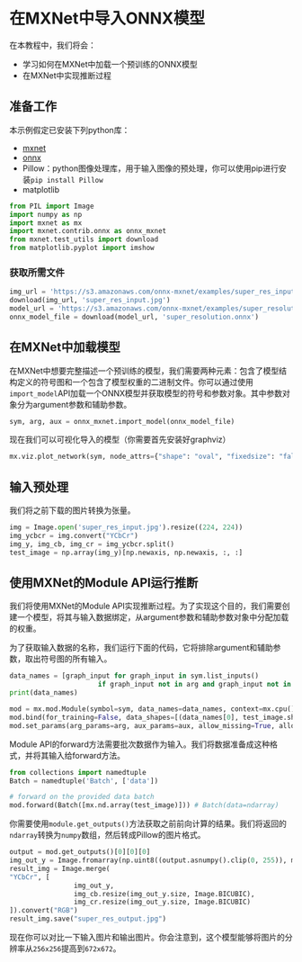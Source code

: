
# 在MXNet中导入ONNX模型

在本教程中，我们将会：
- 学习如何在MXNet中加载一个预训练的ONNX模型
- 在MXNet中实现推断过程

## 准备工作

本示例假定已安装下列python库：

- [mxnet](http://mxnet.incubator.apache.org/install/index.html)
- [onnx](https://github.com/onnx/onnx)
- Pillow：python图像处理库，用于输入图像的预处理，你可以使用pip进行安装```pip install Pillow```
- matplotlib


```python
from PIL import Image
import numpy as np
import mxnet as mx
import mxnet.contrib.onnx as onnx_mxnet
from mxnet.test_utils import download
from matplotlib.pyplot import imshow
```

### 获取所需文件


```python
img_url = 'https://s3.amazonaws.com/onnx-mxnet/examples/super_res_input.jpg'
download(img_url, 'super_res_input.jpg')
model_url = 'https://s3.amazonaws.com/onnx-mxnet/examples/super_resolution.onnx'
onnx_model_file = download(model_url, 'super_resolution.onnx')
```

## 在MXNet中加载模型

在MXNet中想要完整描述一个预训练的模型，我们需要两种元素：包含了模型结构定义的符号图和一个包含了模型权重的二进制文件。你可以通过使用``import_model``API加载一个ONNX模型并获取模型的符号和参数对象。其中参数对象分为argument参数和辅助参数。


```python
sym, arg, aux = onnx_mxnet.import_model(onnx_model_file)
```

现在我们可以可视化导入的模型（你需要首先安装好graphviz）


```python
mx.viz.plot_network(sym, node_attrs={"shape": "oval", "fixedsize": "false"})
```

## 输入预处理

我们将之前下载的图片转换为张量。


```python
img = Image.open('super_res_input.jpg').resize((224, 224))
img_ycbcr = img.convert("YCbCr")
img_y, img_cb, img_cr = img_ycbcr.split()
test_image = np.array(img_y)[np.newaxis, np.newaxis, :, :]
```

## 使用MXNet的Module API运行推断

我们将使用MXNet的Module API实现推断过程。为了实现这个目的，我们需要创建一个模型，将其与输入数据绑定，从argument参数和辅助参数对象中分配加载的权重。

为了获取输入数据的名称，我们运行下面的代码，它将排除argument和辅助参数，取出符号图的所有输入。


```python
data_names = [graph_input for graph_input in sym.list_inputs()
                      if graph_input not in arg and graph_input not in aux]
print(data_names)
```


```python
mod = mx.mod.Module(symbol=sym, data_names=data_names, context=mx.cpu(), label_names=None)
mod.bind(for_training=False, data_shapes=[(data_names[0], test_image.shape)], label_shapes=None)
mod.set_params(arg_params=arg, aux_params=aux, allow_missing=True, allow_extra=True)
```

Module API的forward方法需要批次数据作为输入。我们将数据准备成这种格式，并将其输入给forward方法。


```python
from collections import namedtuple
Batch = namedtuple('Batch', ['data'])

# forward on the provided data batch
mod.forward(Batch([mx.nd.array(test_image)])) # Batch(data=ndarray)
```

你需要使用``module.get_outputs()``方法获取之前前向计算的结果。我们将返回的``ndarray``转换为``numpy``数组，然后转成Pillow的图片格式。


```python
output = mod.get_outputs()[0][0][0]
img_out_y = Image.fromarray(np.uint8((output.asnumpy().clip(0, 255)), mode='L'))
result_img = Image.merge(
"YCbCr", [
                img_out_y,
                img_cb.resize(img_out_y.size, Image.BICUBIC),
                img_cr.resize(img_out_y.size, Image.BICUBIC)
]).convert("RGB")
result_img.save("super_res_output.jpg")
```

现在你可以对比一下输入图片和输出图片。你会注意到，这个模型能够将图片的分辨率从``256x256``提高到``672x672``。

<!-- INSERT SOURCE DOWNLOAD BUTTONS -->
